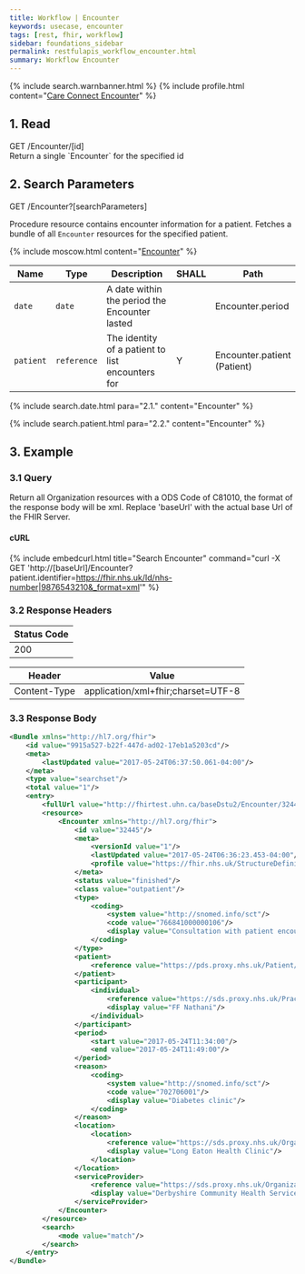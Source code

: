 ```yaml
---
title: Workflow | Encounter
keywords: usecase, encounter
tags: [rest, fhir, workflow]
sidebar: foundations_sidebar
permalink: restfulapis_workflow_encounter.html
summary: Workflow Encounter
---
```

{% include search.warnbanner.html %}
{% include profile.html content="[Care Connect Encounter](http://www.interopen.org/candidate-profiles/care-connect/CareConnect-Encounter-1.html)" %}

## 1. Read ##

<div markdown="span" class="alert alert-success" role="alert">
GET /Encounter/[id]</div>
Return a single `Encounter` for the specified id

## 2. Search Parameters ##

<div markdown="span" class="alert alert-success" role="alert">
GET /Encounter?[searchParameters]</div>

Procedure resource contains encounter information for a patient. Fetches a bundle of all `Encounter` resources for the specified patient.

{% include moscow.html content="[Encounter](https://www.hl7.org/fhir/DSTU2/encounter.html#search)" %}

| Name | Type | Description | SHALL | Path |
|------|------|-------------|-------|------|
| `date` | `date` | A date within the period the Encounter lasted | | Encounter.period |
| `patient` | `reference` | The identity of a patient to list encounters for | Y | Encounter.patient <br>(Patient) |

{% include search.date.html para="2.1." content="Encounter" %}

{% include search.patient.html para="2.2." content="Encounter" %}

## 3. Example ##

### 3.1 Query ###
Return all Organization resources with a ODS Code of C81010, the format of the response body will be xml. Replace 'baseUrl' with the actual base Url of the FHIR Server.

#### cURL ####

{% include embedcurl.html title="Search Encounter" command="curl -X GET  'http://[baseUrl]/Encounter?patient.identifier=https://fhir.nhs.uk/Id/nhs-number|9876543210&_format=xml'" %}

### 3.2 Response Headers ###

| Status Code |
|----------------|
|200 |

| Header | Value |
|-----------------|---------|
| Content-Type  | application/xml+fhir;charset=UTF-8 |

### 3.3 Response Body ###

```xml
<Bundle xmlns="http://hl7.org/fhir">
    <id value="9915a527-b22f-447d-ad02-17eb1a5203cd"/>
    <meta>
        <lastUpdated value="2017-05-24T06:37:50.061-04:00"/>
    </meta>
    <type value="searchset"/>
    <total value="1"/>
    <entry>
        <fullUrl value="http://fhirtest.uhn.ca/baseDstu2/Encounter/32445"/>
        <resource>
            <Encounter xmlns="http://hl7.org/fhir">
                <id value="32445"/>
                <meta>
                    <versionId value="1"/>
                    <lastUpdated value="2017-05-24T06:36:23.453-04:00"/>
                    <profile value="https://fhir.nhs.uk/StructureDefinition/CareConnect-Encounter-1"/>
                </meta>
                <status value="finished"/>
                <class value="outpatient"/>
                <type>
                    <coding>
                        <system value="http://snomed.info/sct"/>
                        <code value="766841000000106"/>
                        <display value="Consultation with patient encounter type (record artifact)"/>
                    </coding>
                </type>
                <patient>
                    <reference value="https://pds.proxy.nhs.uk/Patient/9876543210"/>
                </patient>
                <participant>
                    <individual>
                        <reference value="https://sds.proxy.nhs.uk/Practitioner/C5206458"/>
                        <display value="FF Nathani"/>
                    </individual>
                </participant>
                <period>
                    <start value="2017-05-24T11:34:00"/>
                    <end value="2017-05-24T11:49:00"/>
                </period>
                <reason>
                    <coding>
                        <system value="http://snomed.info/sct"/>
                        <code value="702706001"/>
                        <display value="Diabetes clinic"/>
                    </coding>
                </reason>
                <location>
                    <location>
                        <reference value="https://sds.proxy.nhs.uk/Organization/Location/RY8RK"/>
                        <display value="Long Eaton Health Clinic"/>
                    </location>
                </location>
                <serviceProvider>
                    <reference value="https://sds.proxy.nhs.uk/Organization/Organization/RY8"/>
                    <display value="Derbyshire Community Health Services NHS Foundation Trust"/>
                </serviceProvider>
            </Encounter>
        </resource>
        <search>
            <mode value="match"/>
        </search>
    </entry>
</Bundle>
```
